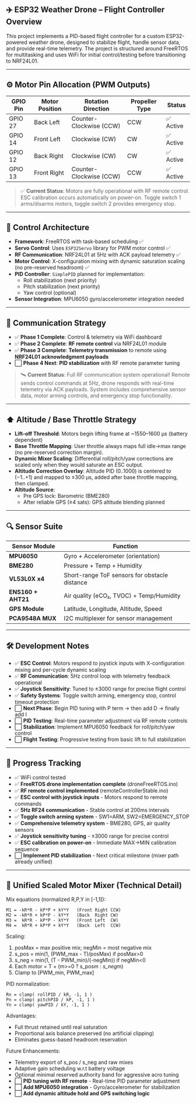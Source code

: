 ## ✈️ ESP32 Weather Drone – Flight Controller Overview

This project implements a PID-based flight controller for a custom ESP32-powered weather drone, designed to stabilize flight, handle sensor data, and provide real-time telemetry. The project is structured around FreeRTOS for multitasking and uses WiFi for initial control/testing before transitioning to NRF24L01.

---

## ⚙️ Motor Pin Allocation (PWM Outputs)

| GPIO Pin | Motor Position | Rotation Direction      | Propeller Type | Status    |
| -------- | -------------- | ----------------------- | -------------- | --------- |
| GPIO 27  | Back Left      | Counter-Clockwise (CCW) | CCW            | ✅ Active |
| GPIO 14  | Front Left     | Clockwise (CW)          | CW             | ✅ Active |
| GPIO 12  | Back Right     | Clockwise (CW)          | CW             | ✅ Active |
| GPIO 13  | Front Right    | Counter-Clockwise (CCW) | CCW            | ✅ Active |

> ✅ **Current Status**: Motors are fully operational with RF remote control. ESC calibration occurs automatically on power-on. Toggle switch 1 arms/disarms motors, toggle switch 2 provides emergency stop.

---

## 🧠 Control Architecture

- **Framework**: FreeRTOS with task-based scheduling ✅
- **Servo Control**: Uses `ESP32Servo` library for PWM motor control ✅
- **RF Communication**: NRF24L01 at 5Hz with ACK payload telemetry ✅
- **Motor Control**: X-configuration mixing with dynamic saturation scaling (no pre-reserved headroom) ✅
- **PID Controller**: `SimplePID` planned for implementation:
  - Roll stabilization (next priority)
  - Pitch stabilization (next priority)
  - Yaw control (optional)
- **Sensor Integration**: MPU6050 gyro/accelerometer integration needed

---

## 📡 Communication Strategy

- ✅ **Phase 1 Complete**: Control & telemetry via WiFi dashboard
- ✅ **Phase 2 Complete**: **RF remote control** via NRF24L01 module
- ✅ **Phase 3 Complete**: **Telemetry transmission** to remote using **NRF24L01 acknowledgment payloads**
- ⬜ **Phase 4 Next**: **PID stabilization** with RF remote parameter tuning

> 🛰️ **Current Status**: Full RF communication system operational! Remote sends control commands at 5Hz, drone responds with real-time telemetry via ACK payloads. System includes comprehensive sensor data, motor arming controls, and emergency stop functionality.

---

## ⬆️ Altitude / Base Throttle Strategy

- **Lift-off Threshold**: Motors begin lifting frame at ~1550–1600 µs (battery dependent)
- **Base Throttle Mapping**: User throttle always maps full idle→max range (no pre-reserved correction margin).
- **Dynamic Mixer Scaling**: Differential roll/pitch/yaw corrections are scaled only when they would saturate an ESC output.
- **Altitude Correction Overlay**: Altitude PID (0..1000) is centered to (−1..+1) and mapped to ±300 µs, added after base throttle mapping, then clamped.
- **Altitude Source**:
  - Pre GPS lock: Barometric (BME280)
  - After reliable GPS (≥4 sats): GPS altitude blending planned

---

## 🔍 Sensor Suite

| Sensor Module      | Function                                      |
| ------------------ | --------------------------------------------- |
| **MPU6050**        | Gyro + Accelerometer (orientation)            |
| **BME280**         | Pressure + Temp + Humidity                    |
| **VL53L0X x4**     | Short-range ToF sensors for obstacle distance |
| **ENS160 + AHT21** | Air quality (eCO₂, TVOC) + Temp/Humidity      |
| **GPS Module**     | Latitude, Longitude, Altitude, Speed          |
| **PCA9548A MUX**   | I2C multiplexer for sensor management         |

---

## 🛠️ Development Notes

- ✅ **ESC Control**: Motors respond to joystick inputs with X-configuration mixing and per-cycle dynamic scaling
- ✅ **RF Communication**: 5Hz control loop with telemetry feedback operational
- ✅ **Joystick Sensitivity**: Tuned to ±3000 range for precise flight control
- ✅ **Safety Systems**: Toggle switch arming, emergency stop, control timeout protection
- ⬜ **Next Phase**: Begin PID tuning with P term → then add D → finally add I
- ⬜ **PID Testing**: Real-time parameter adjustment via RF remote controls
- ⬜ **Stabilization**: Implement MPU6050 feedback for roll/pitch/yaw control
- ⬜ **Flight Testing**: Progressive testing from basic lift to full stabilization

---

## 📅 Progress Tracking

- ✅ WiFi control tested
- ✅ **FreeRTOS drone implementation complete** (droneFreeRTOS.ino)
- ✅ **RF remote control implemented** (remoteControllerStable.ino)
- ✅ **ESC control with joystick inputs** - Motors respond to remote commands
- ✅ **5Hz RF24 communication** - Stable control at 200ms intervals
- ✅ **Toggle switch arming system** - SW1=ARM, SW2=EMERGENCY_STOP
- ✅ **Comprehensive telemetry system** - BME280, GPS, air quality sensors
- ✅ **Joystick sensitivity tuning** - ±3000 range for precise control
- ✅ **ESC calibration on power-on** - Immediate MAX→MIN calibration sequence
- ⬜ **Implement PID stabilization** - Next critical milestone (mixer path already unified)

---

## 🔄 Unified Scaled Motor Mixer (Technical Detail)

Mix equations (normalized R,P,Y in [-1,1]):

```
M1 = -kR*R - kP*P + kY*Y   (Front Right CCW)
M2 = -kR*R + kP*P - kY*Y   (Back  Right CW)
M3 =  kR*R - kP*P - kY*Y   (Front Left  CW)
M4 =  kR*R + kP*P + kY*Y   (Back  Left  CCW)
```

Scaling:

1. posMax = max positive mix; negMin = most negative mix
2. s_pos = min(1, (PWM_max - T)/posMax) if posMax>0
3. s_neg = min(1, (T - PWM_min)/(-negMin)) if negMin<0
4. Each motor = T + (m>=0 ? s_pos*m : s_neg*m)
5. Clamp to [PWM_min, PWM_max]

PID normalization:

```
Rn = clamp( rollPID / kR, -1, 1 )
Pn = clamp( pitchPID / kP, -1, 1 )
Yn = clamp( yawPID / kY, -1, 1 )
```

Advantages:

- Full thrust retained until real saturation
- Proportional axis balance preserved (no artificial clipping)
- Eliminates guess-based headroom reservation

Future Enhancements:

- Telemetry export of s_pos / s_neg and raw mixes
- Adaptive gain scheduling w.r.t battery voltage
- Optional minimal reserved authority band for aggressive acro tuning
- ⬜ **PID tuning with RF remote** - Real-time PID parameter adjustment
- ⬜ **Add MPU6050 integration** - Gyro/accelerometer for stabilization
- ⬜ **Add dynamic altitude hold and GPS switching logic**
